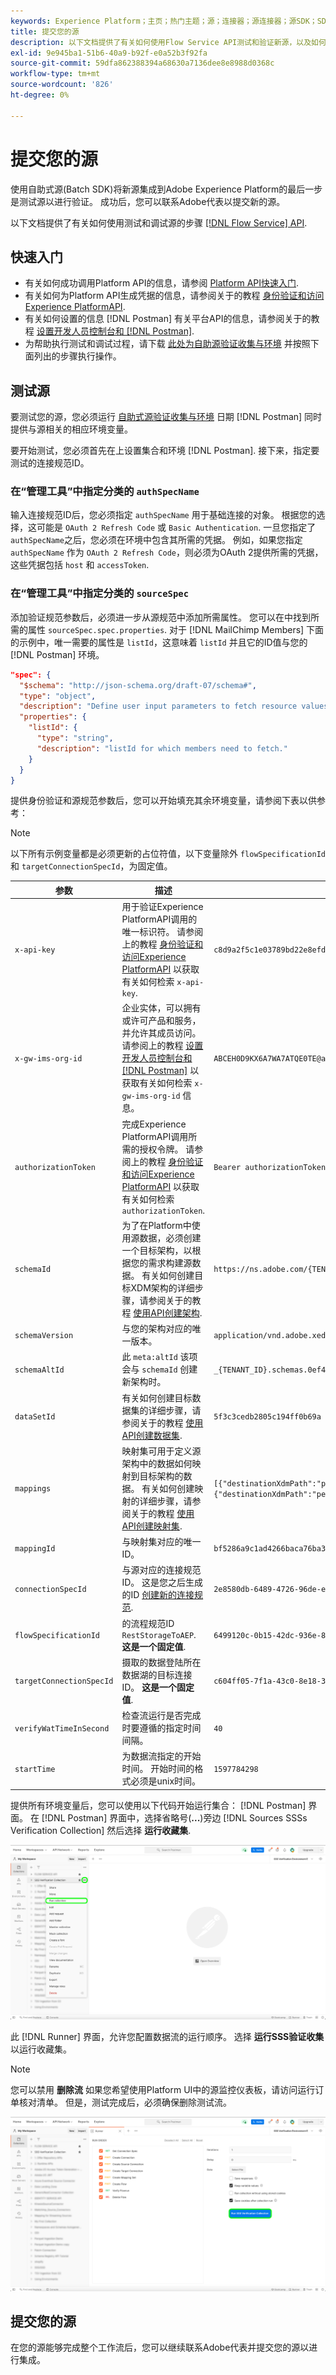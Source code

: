 ```yaml
---
keywords: Experience Platform；主页；热门主题；源；连接器；源连接器；源SDK；SDK
title: 提交您的源
description: 以下文档提供了有关如何使用Flow Service API测试和验证新源，以及如何通过自助源(Batch SDK)集成新源的步骤。
exl-id: 9e945ba1-51b6-40a9-b92f-e0a52b3f92fa
source-git-commit: 59dfa862388394a68630a7136dee8e8988d0368c
workflow-type: tm+mt
source-wordcount: '826'
ht-degree: 0%

---
```


# 提交您的源

使用自助式源(Batch SDK)将新源集成到Adobe Experience Platform的最后一步是测试源以进行验证。 成功后，您可以联系Adobe代表以提交新的源。

以下文档提供了有关如何使用测试和调试源的步骤 [[!DNL Flow Service] API](https://www.adobe.io/experience-platform-apis/references/flow-service/).

## 快速入门

* 有关如何成功调用Platform API的信息，请参阅 [Platform API快速入门](../../../landing/api-guide.md).
* 有关如何为Platform API生成凭据的信息，请参阅关于的教程 [身份验证和访问Experience PlatformAPI](../../../landing/api-authentication.md).
* 有关如何设置的信息 [!DNL Postman] 有关平台API的信息，请参阅关于的教程 [设置开发人员控制台和 [!DNL Postman]](../../../landing/postman.md).
* 为帮助执行测试和调试过程，请下载 [此处为自助源验证收集与环境](../assets/sdk-verification.zip) 并按照下面列出的步骤执行操作。

## 测试源

要测试您的源，您必须运行 [自助式源验证收集与环境](../assets/sdk-verification.zip) 日期 [!DNL Postman] 同时提供与源相关的相应环境变量。

要开始测试，您必须首先在上设置集合和环境 [!DNL Postman]. 接下来，指定要测试的连接规范ID。

### 在“管理工具”中指定分类的 `authSpecName`

输入连接规范ID后，您必须指定 `authSpecName` 用于基础连接的对象。 根据您的选择，这可能是 `OAuth 2 Refresh Code` 或  `Basic Authentication`. 一旦您指定了 `authSpecName`之后，您必须在环境中包含其所需的凭据。 例如，如果您指定 `authSpecName` 作为 `OAuth 2 Refresh Code`，则必须为OAuth 2提供所需的凭据，这些凭据包括 `host` 和 `accessToken`.

### 在“管理工具”中指定分类的 `sourceSpec`

添加验证规范参数后，必须进一步从源规范中添加所需属性。 您可以在中找到所需的属性 `sourceSpec.spec.properties`. 对于 [!DNL MailChimp Members] 下面的示例中，唯一需要的属性是 `listId`，这意味着 `listId` 并且它的ID值与您的 [!DNL Postman] 环境。

```json
"spec": {
  "$schema": "http://json-schema.org/draft-07/schema#",
  "type": "object",
  "description": "Define user input parameters to fetch resource values.",
  "properties": {
    "listId": {
      "type": "string",
      "description": "listId for which members need to fetch."
    }
  }
}
```

提供身份验证和源规范参数后，您可以开始填充其余环境变量，请参阅下表以供参考：

>[!NOTE]
>
>以下所有示例变量都是必须更新的占位符值，以下变量除外 `flowSpecificationId` 和 `targetConnectionSpecId`，为固定值。

| 参数 | 描述 | 示例 |
| --- | --- | --- |
| `x-api-key` | 用于验证Experience PlatformAPI调用的唯一标识符。 请参阅上的教程 [身份验证和访问Experience PlatformAPI](../../../landing/api-authentication.md) 以获取有关如何检索 `x-api-key`. | `c8d9a2f5c1e03789bd22e8efdd1bdc1b` |
| `x-gw-ims-org-id` | 企业实体，可以拥有或许可产品和服务，并允许其成员访问。 请参阅上的教程 [设置开发人员控制台和 [!DNL Postman]](../../../landing/postman.md) 以获取有关如何检索 `x-gw-ims-org-id` 信息。 | `ABCEH0D9KX6A7WA7ATQE0TE@adobeOrg` |
| `authorizationToken` | 完成Experience PlatformAPI调用所需的授权令牌。 请参阅上的教程 [身份验证和访问Experience PlatformAPI](../../../landing/api-authentication.md) 以获取有关如何检索 `authorizationToken`. | `Bearer authorizationToken` |
| `schemaId` | 为了在Platform中使用源数据，必须创建一个目标架构，以根据您的需求构建源数据。 有关如何创建目标XDM架构的详细步骤，请参阅关于的教程 [使用API创建架构](../../../xdm/api/schemas.md). | `https://ns.adobe.com/{TENANT_ID}.schemas.0ef4ce0d390f0809fad490802f53d30b` |
| `schemaVersion` | 与您的架构对应的唯一版本。 | `application/vnd.adobe.xed-full-notext+json; version=1` |
| `schemaAltId` | 此 `meta:altId` 该项会与  `schemaId` 创建新架构时。 | `_{TENANT_ID}.schemas.0ef4ce0d390f0809fad490802f53d30b` |
| `dataSetId` | 有关如何创建目标数据集的详细步骤，请参阅关于的教程 [使用API创建数据集](../../../catalog/api/create-dataset.md). | `5f3c3cedb2805c194ff0b69a` |
| `mappings` | 映射集可用于定义源架构中的数据如何映射到目标架构的数据。 有关如何创建映射的详细步骤，请参阅关于的教程 [使用API创建映射集](../../../data-prep/api/mapping-set.md). | `[{"destinationXdmPath":"person.name.firstName","sourceAttribute":"email.email_id","identity":false,"version":0},{"destinationXdmPath":"person.name.lastName","sourceAttribute":"email.activity.action","identity":false,"version":0}]` |
| `mappingId` | 与映射集对应的唯一ID。 | `bf5286a9c1ad4266baca76ba3adc9366` |
| `connectionSpecId` | 与源对应的连接规范ID。 这是您之后生成的ID [创建新的连接规范](./create.md). | `2e8580db-6489-4726-96de-e33f5f60295f` |
| `flowSpecificationId` | 的流程规范ID `RestStorageToAEP`. **这是一个固定值**. | `6499120c-0b15-42dc-936e-847ea3c24d72` |
| `targetConnectionSpecId` | 摄取的数据登陆所在数据湖的目标连接ID。 **这是一个固定值**. | `c604ff05-7f1a-43c0-8e18-33bf874cb11c` |
| `verifyWatTimeInSecond` | 检查流运行是否完成时要遵循的指定时间间隔。 | `40` |
| `startTime` | 为数据流指定的开始时间。 开始时间的格式必须是unix时间。 | `1597784298` |

提供所有环境变量后，您可以使用以下代码开始运行集合： [!DNL Postman] 界面。 在 [!DNL Postman] 界面中，选择省略号(**...**)旁边 [!DNL Sources SSSs Verification Collection] 然后选择 **运行收藏集**.

![跑步者](../assets/runner.png)

此 [!DNL Runner] 界面，允许您配置数据流的运行顺序。 选择 **运行SSS验证收集** 以运行收藏集。

>[!NOTE]
>
>您可以禁用 **删除流** 如果您希望使用Platform UI中的源监控仪表板，请访问运行订单核对清单。 但是，测试完成后，必须确保删除测试流。

![运行集合](../assets/run-collection.png)

## 提交您的源

在您的源能够完成整个工作流后，您可以继续联系Adobe代表并提交您的源以进行集成。
